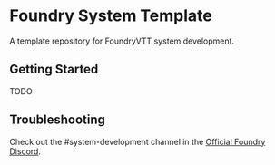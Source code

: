# Foundry System Template

A template repository for FoundryVTT system development.

## Getting Started

TODO

## Troubleshooting

Check out the #system-development channel in the [Official Foundry Discord](https://discord.gg/foundryvtt).
